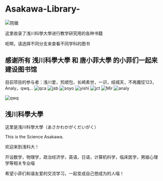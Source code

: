 # Asakawa-Library-
![院徽](https://github.com/user-attachments/assets/cd139e47-feea-445c-b946-21bdf8ed4114)

这里收录了浅川科學大學进行教学研究用的各种书籍

呃啊，请选择不同分支来查看不同学科的图书

感谢所有 浅川科學大學 和 唐小菲大學 的小菲们一起来建设图书馆
-------------------------------------------------------------------------------------------------------------------------------------------------
目前项目的参与者：浅川爱，煎顺包，长崎素世，一识，结城天，不再魔怔123，Analy，qwq...
![qca](https://github.com/user-attachments/assets/e94264ae-b950-4bc5-8efc-dd01d7df6fef)
![jsb](https://github.com/user-attachments/assets/9ef7a174-1f5c-4b1c-bbe5-255329438655)
![soyo](https://github.com/user-attachments/assets/0b25e9bd-06f7-49ec-badd-76cc71992acb)
![yishi](https://github.com/user-attachments/assets/50ab91ab-410a-4915-bcc8-84f766221ef3)
![jct](https://github.com/user-attachments/assets/aa374400-508d-4b2e-b10e-21873069ff69)
![Mir](https://github.com/user-attachments/assets/333b163d-7999-4494-b533-ee6fe207d3b1)
![analy](https://github.com/user-attachments/assets/ea84866d-4da8-49ab-a955-774f9e1a1bfc)

![qwq](https://github.com/user-attachments/assets/ccbdc2ad-c5a8-42bb-8386-9ad0c6ec7041)

浅川科學大學
---------------------------------------------------------
这里是浅川科學大學（あさかわかがくだいがく）

This is the Science Asakawa.

欢迎来到浅科大！

开设数学，物理学，政治经济学，英语，日语，计算机科学，临床医学，男娘心理学等相关专业喵

希望小菲们和谐友爱的交流学习，一起变成自己想成为的人喵！


